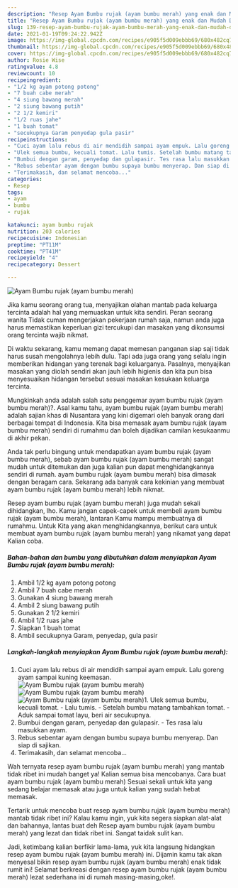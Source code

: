 ```yaml
---
description: "Resep Ayam Bumbu rujak (ayam bumbu merah) yang enak dan Mudah Dibuat"
title: "Resep Ayam Bumbu rujak (ayam bumbu merah) yang enak dan Mudah Dibuat"
slug: 139-resep-ayam-bumbu-rujak-ayam-bumbu-merah-yang-enak-dan-mudah-dibuat
date: 2021-01-19T09:24:22.942Z
image: https://img-global.cpcdn.com/recipes/e905f5d009ebbb69/680x482cq70/ayam-bumbu-rujak-ayam-bumbu-merah-foto-resep-utama.jpg
thumbnail: https://img-global.cpcdn.com/recipes/e905f5d009ebbb69/680x482cq70/ayam-bumbu-rujak-ayam-bumbu-merah-foto-resep-utama.jpg
cover: https://img-global.cpcdn.com/recipes/e905f5d009ebbb69/680x482cq70/ayam-bumbu-rujak-ayam-bumbu-merah-foto-resep-utama.jpg
author: Rosie Wise
ratingvalue: 4.8
reviewcount: 10
recipeingredient:
- "1/2 kg ayam potong potong"
- "7 buah cabe merah"
- "4 siung bawang merah"
- "2 siung bawang putih"
- "2 1/2 kemiri"
- "1/2 ruas jahe"
- "1 buah tomat"
- "secukupnya Garam penyedap gula pasir"
recipeinstructions:
- "Cuci ayam lalu rebus di air mendidih sampai ayam empuk. Lalu goreng ayam sampai kuning keemasan."
- "Ulek semua bumbu, kecuali tomat. Lalu tumis. Setelah bumbu matang tambahkan tomat.  Aduk sampai tomat layu, beri air secukupnya."
- "Bumbui dengan garam, penyedap dan gulapasir. Tes rasa lalu masukkan ayam."
- "Rebus sebentar ayam dengan bumbu supaya bumbu menyerap. Dan siap di sajikan."
- "Terimakasih, dan selamat mencoba..."
categories:
- Resep
tags:
- ayam
- bumbu
- rujak

katakunci: ayam bumbu rujak 
nutrition: 203 calories
recipecuisine: Indonesian
preptime: "PT11M"
cooktime: "PT41M"
recipeyield: "4"
recipecategory: Dessert

---
```



![Ayam Bumbu rujak (ayam bumbu merah)](https://img-global.cpcdn.com/recipes/e905f5d009ebbb69/680x482cq70/ayam-bumbu-rujak-ayam-bumbu-merah-foto-resep-utama.jpg)

Jika kamu seorang orang tua, menyajikan olahan mantab pada keluarga tercinta adalah hal yang memuaskan untuk kita sendiri. Peran seorang  wanita Tidak cuman mengerjakan pekerjaan rumah saja, namun anda juga harus memastikan keperluan gizi tercukupi dan masakan yang dikonsumsi orang tercinta wajib nikmat.

Di waktu  sekarang, kamu memang dapat memesan panganan siap saji tidak harus susah mengolahnya lebih dulu. Tapi ada juga orang yang selalu ingin memberikan hidangan yang terenak bagi keluarganya. Pasalnya, menyajikan masakan yang diolah sendiri akan jauh lebih higienis dan kita pun bisa menyesuaikan hidangan tersebut sesuai masakan kesukaan keluarga tercinta. 



Mungkinkah anda adalah salah satu penggemar ayam bumbu rujak (ayam bumbu merah)?. Asal kamu tahu, ayam bumbu rujak (ayam bumbu merah) adalah sajian khas di Nusantara yang kini digemari oleh banyak orang dari berbagai tempat di Indonesia. Kita bisa memasak ayam bumbu rujak (ayam bumbu merah) sendiri di rumahmu dan boleh dijadikan camilan kesukaanmu di akhir pekan.

Anda tak perlu bingung untuk mendapatkan ayam bumbu rujak (ayam bumbu merah), sebab ayam bumbu rujak (ayam bumbu merah) sangat mudah untuk ditemukan dan juga kalian pun dapat menghidangkannya sendiri di rumah. ayam bumbu rujak (ayam bumbu merah) bisa dimasak dengan beragam cara. Sekarang ada banyak cara kekinian yang membuat ayam bumbu rujak (ayam bumbu merah) lebih nikmat.

Resep ayam bumbu rujak (ayam bumbu merah) juga mudah sekali dihidangkan, lho. Kamu jangan capek-capek untuk membeli ayam bumbu rujak (ayam bumbu merah), lantaran Kamu mampu membuatnya di rumahmu. Untuk Kita yang akan menghidangkannya, berikut cara untuk membuat ayam bumbu rujak (ayam bumbu merah) yang nikamat yang dapat Kalian coba.

<!--inarticleads1-->

##### Bahan-bahan dan bumbu yang dibutuhkan dalam menyiapkan Ayam Bumbu rujak (ayam bumbu merah):

1. Ambil 1/2 kg ayam potong potong
1. Ambil 7 buah cabe merah
1. Gunakan 4 siung bawang merah
1. Ambil 2 siung bawang putih
1. Gunakan 2 1/2 kemiri
1. Ambil 1/2 ruas jahe
1. Siapkan 1 buah tomat
1. Ambil secukupnya Garam, penyedap, gula pasir




<!--inarticleads2-->

##### Langkah-langkah menyiapkan Ayam Bumbu rujak (ayam bumbu merah):

1. Cuci ayam lalu rebus di air mendidih sampai ayam empuk. Lalu goreng ayam sampai kuning keemasan.
<img src="https://img-global.cpcdn.com/steps/193bc4cc5fbad6b0/160x128cq70/ayam-bumbu-rujak-ayam-bumbu-merah-langkah-memasak-1-foto.jpg" alt="Ayam Bumbu rujak (ayam bumbu merah)"><img src="https://img-global.cpcdn.com/steps/3f58156938aa532f/160x128cq70/ayam-bumbu-rujak-ayam-bumbu-merah-langkah-memasak-1-foto.jpg" alt="Ayam Bumbu rujak (ayam bumbu merah)"><img src="https://img-global.cpcdn.com/steps/c51fce998fd556f6/160x128cq70/ayam-bumbu-rujak-ayam-bumbu-merah-langkah-memasak-1-foto.jpg" alt="Ayam Bumbu rujak (ayam bumbu merah)">1. Ulek semua bumbu, kecuali tomat. - Lalu tumis. - Setelah bumbu matang tambahkan tomat.  - Aduk sampai tomat layu, beri air secukupnya.
1. Bumbui dengan garam, penyedap dan gulapasir. - Tes rasa lalu masukkan ayam.
1. Rebus sebentar ayam dengan bumbu supaya bumbu menyerap. Dan siap di sajikan.
1. Terimakasih, dan selamat mencoba...




Wah ternyata resep ayam bumbu rujak (ayam bumbu merah) yang mantab tidak ribet ini mudah banget ya! Kalian semua bisa mencobanya. Cara buat ayam bumbu rujak (ayam bumbu merah) Sesuai sekali untuk kita yang sedang belajar memasak atau juga untuk kalian yang sudah hebat memasak.

Tertarik untuk mencoba buat resep ayam bumbu rujak (ayam bumbu merah) mantab tidak ribet ini? Kalau kamu ingin, yuk kita segera siapkan alat-alat dan bahannya, lantas buat deh Resep ayam bumbu rujak (ayam bumbu merah) yang lezat dan tidak ribet ini. Sangat taidak sulit kan. 

Jadi, ketimbang kalian berfikir lama-lama, yuk kita langsung hidangkan resep ayam bumbu rujak (ayam bumbu merah) ini. Dijamin kamu tak akan menyesal bikin resep ayam bumbu rujak (ayam bumbu merah) enak tidak rumit ini! Selamat berkreasi dengan resep ayam bumbu rujak (ayam bumbu merah) lezat sederhana ini di rumah masing-masing,oke!.

